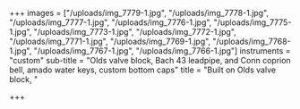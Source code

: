 +++
images = ["/uploads/img_7779-1.jpg", "/uploads/img_7778-1.jpg", "/uploads/img_7777-1.jpg", "/uploads/img_7776-1.jpg", "/uploads/img_7775-1.jpg", "/uploads/img_7773-1.jpg", "/uploads/img_7772-1.jpg", "/uploads/img_7771-1.jpg", "/uploads/img_7769-1.jpg", "/uploads/img_7768-1.jpg", "/uploads/img_7767-1.jpg", "/uploads/img_7766-1.jpg"]
instruments = "custom"
sub-title = "Olds valve block, Bach 43 leadpipe, and Conn coprion bell, amado water keys, custom bottom caps"
title = "Built on Olds valve block, "

+++
